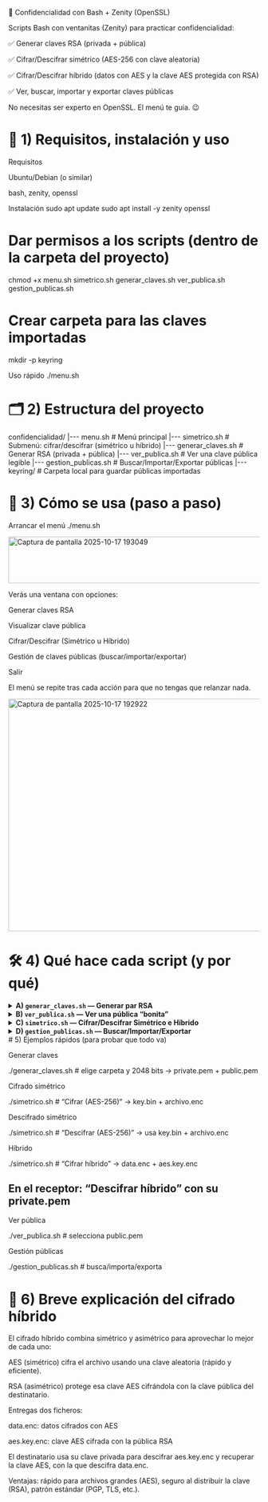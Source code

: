 🔐 Confidencialidad con Bash + Zenity (OpenSSL)

Scripts Bash con ventanitas (Zenity) para practicar confidencialidad:

✅ Generar claves RSA (privada + pública)

✅ Cifrar/Descifrar simétrico (AES-256 con clave aleatoria)

✅ Cifrar/Descifrar híbrido (datos con AES y la clave AES protegida con RSA)

✅ Ver, buscar, importar y exportar claves públicas

No necesitas ser experto en OpenSSL. El menú te guía. 😉

# 🚀 1) Requisitos, instalación y uso
Requisitos

Ubuntu/Debian (o similar)

bash, zenity, openssl

Instalación
sudo apt update
sudo apt install -y zenity openssl

# Dar permisos a los scripts (dentro de la carpeta del proyecto)
chmod +x menu.sh simetrico.sh generar_claves.sh ver_publica.sh gestion_publicas.sh

# Crear carpeta para las claves importadas
mkdir -p keyring

Uso rápido
./menu.sh

# 🗂️ 2) Estructura del proyecto
confidencialidad/
|--- menu.sh                  # Menú principal
|--- simetrico.sh             # Submenú: cifrar/descifrar (simétrico u híbrido)
|--- generar_claves.sh        # Generar RSA (privada + pública)
|--- ver_publica.sh           # Ver una clave pública legible
|--- gestion_publicas.sh      # Buscar/Importar/Exportar públicas
|--- keyring/                 # Carpeta local para guardar públicas importadas

# 🧭 3) Cómo se usa (paso a paso)
Arrancar el menú
./menu.sh

<img width="799" height="93" alt="Captura de pantalla 2025-10-17 193049" src="https://github.com/user-attachments/assets/6e7cefd1-f359-43f5-a8df-006b85875696" />

Verás una ventana con opciones:

Generar claves RSA

Visualizar clave pública

Cifrar/Descifrar (Simétrico u Híbrido)

Gestión de claves públicas (buscar/importar/exportar)

Salir

El menú se repite tras cada acción para que no tengas que relanzar nada.

<img width="641" height="465" alt="Captura de pantalla 2025-10-17 192922" src="https://github.com/user-attachments/assets/761b9d99-dfd6-492e-ac72-f9bef1f348b1" />

# 🛠️ 4) Qué hace cada script (y por qué)
<details> <summary><b>A) <code>generar_claves.sh</code> — Generar par RSA</b></summary>

Te pide carpeta destino y tamaño (2048 o 4096 bits).
Crea:

private.pem → clave privada (guárdala bien; solo tú)

public.pem → clave pública (esta sí puedes compartir)

Comandos clave (simple):

 Genera la privada RSA con el número de bits elegido
openssl genpkey -algorithm RSA -pkeyopt rsa_keygen_bits:<BITS> -out private.pem

 Saca la pública desde la privada
openssl rsa -in private.pem -pubout -out public.pem


2048 te vale para la práctica; 4096 es más “tocho” y tarda un pelín más.
<img width="383" height="204" alt="Captura de pantalla 2025-10-17 194050" src="https://github.com/user-attachments/assets/114d6184-df81-4af2-948a-bd2cca904527" />

</details>
<details> <summary><b>B) <code>ver_publica.sh</code> — Ver una pública “bonita”</b></summary>

Seleccionas un archivo .pem/.pub.

Si es pública, la muestra (módulo, exponente, etc.).
<img width="874" height="650" alt="Captura de pantalla 2025-10-17 194309" src="https://github.com/user-attachments/assets/0cd31579-fc87-4697-b238-c9c7ad535bf1" />

Si por error eliges una privada, te ofrece sacar su pública.
<img width="607" height="191" alt="Captura de pantalla 2025-10-17 194340" src="https://github.com/user-attachments/assets/d704d6bf-4c5e-4875-af41-9440d4bfdab2" />

Comandos:

 Leer pública en modo legible
openssl rsa -pubin -in CLAVE_PUB.pem -text -noout

 Extraer pública desde una privada
openssl rsa -in CLAVE_PRIV.pem -pubout

</details>
<details> <summary><b>C) <code>simetrico.sh</code> — Cifrar/Descifrar Simétrico e Híbrido</b></summary>
1) Cifrar (AES-256, clave aleatoria)

Eliges archivo → genera key.bin (32 bytes) → crea archivo.enc.

openssl rand 32 > key.bin
openssl enc -aes-256-cbc -salt -pbkdf2 -in ORIGEN -out SALIDA -pass file:key.bin
 -aes-256-cbc (AES)
 -salt + -pbkdf2 endurecen la derivación de clave
 -pass file:key.bin usa el contenido de key.bin como “password”

# 2) Descifrar (AES-256)
openssl enc -d -aes-256-cbc -pbkdf2 -in CIFRADO.enc -out DESCIFRADO -pass file:key.bin
 -d = descifrar

# 3) Cifrar híbrido (AES + RSA pública)

Cifra datos con AES → data.enc

Cifra la clave AES con pública RSA → aes.key.enc
<img width="462" height="203" alt="image" src="https://github.com/user-attachments/assets/dec9c97d-4076-4616-9671-40e60d835708" />

openssl rand 32 > aes.tmp
openssl enc -aes-256-cbc -salt -pbkdf2 -in ORIGEN -out data.enc -pass file:aes.tmp
openssl pkeyutl -encrypt -pubin -inkey public.pem -in aes.tmp -out aes.key.enc
# (por defecto PKCS#1 v1.5; si piden OAEP, añade:
#  -pkeyopt rsa_padding_mode:oaep -pkeyopt rsa_oaep_md:sha256)

# 4) Descifrar híbrido (AES + RSA privada)

Recupera clave AES con privada → descifra data.enc.

openssl pkeyutl -decrypt -inkey private.pem -in aes.key.enc -out aes.tmp
openssl enc -d -aes-256-cbc -pbkdf2 -in data.enc -out RECUPERADO -pass file:aes.tmp
 (el script borra aes.tmp al terminar)


Resumen mental del híbrido:
“Archivo grande” → AES (rápido)
“Clave AES” → RSA (seguro para compartirla)

</details>
<details> <summary><b>D) <code>gestion_publicas.sh</code> — Buscar/Importar/Exportar</b></summary>

Buscar: escanea una carpeta en busca de *.pem, *.pub, *_public.pem.

Importar: copia una pública a ./keyring/ (permiso 600).

Exportar: saca una pública desde keyring/ a otra ruta.

find DIRECTORIO -type f \( -name "*.pem" -o -name "*.pub" -o -name "*_public.pem" \)

</details>
# 5) Ejemplos rápidos (para probar que todo va)

Generar claves

./generar_claves.sh   # elige carpeta y 2048 bits → private.pem + public.pem


Cifrado simétrico

./simetrico.sh        # “Cifrar (AES-256)” → key.bin + archivo.enc


Descifrado simétrico

./simetrico.sh        # “Descifrar (AES-256)” → usa key.bin + archivo.enc


Híbrido

./simetrico.sh        # “Cifrar híbrido” → data.enc + aes.key.enc
## En el receptor: “Descifrar híbrido” con su private.pem


Ver pública

./ver_publica.sh      # selecciona public.pem


Gestión públicas

./gestion_publicas.sh # busca/importa/exporta

# 🧠 6) Breve explicación del cifrado híbrido

El cifrado híbrido combina simétrico y asimétrico para aprovechar lo mejor de cada uno:

AES (simétrico) cifra el archivo usando una clave aleatoria (rápido y eficiente).

RSA (asimétrico) protege esa clave AES cifrándola con la clave pública del destinatario.

Entregas dos ficheros:

data.enc: datos cifrados con AES

aes.key.enc: clave AES cifrada con la pública RSA

El destinatario usa su clave privada para descifrar aes.key.enc y recuperar la clave AES, con la que descifra data.enc.

Ventajas: rápido para archivos grandes (AES), seguro al distribuir la clave (RSA), patrón estándar (PGP, TLS, etc.).
